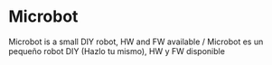 # Microbot
Microbot is a small DIY robot, HW and FW available / Microbot es un pequeño robot DIY (Hazlo tu mismo), HW y FW disponible
